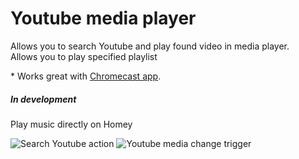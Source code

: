 # Youtube media player

Allows you to search Youtube and play found video in media player.\
Allows you to play specified playlist

\* Works great with [Chromecast app][chromecast-app].

##### In development
Play music directly on Homey

![Search Youtube action][action-search-image] ![Youtube media change trigger][trigger-change-image]

[chromecast-app]: https://apps.athom.com/api/app/com.google.chromecast
[action-search-image]: https://cloud.githubusercontent.com/assets/10425/13227043/e2c734b2-d994-11e5-9bdc-fb882b87fdec.png
[trigger-change-image]: https://cloud.githubusercontent.com/assets/10425/13227089/228d3eca-d995-11e5-9f90-c4000a243581.png
